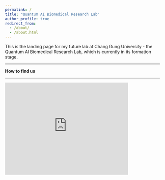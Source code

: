 ```yaml
---
permalink: /
title: "Quantum AI Biomedical Research Lab"
author_profile: true
redirect_from: 
  - /about/
  - /about.html
---
```


This is the landing page for my future lab at Chang Gung University - the Quantum AI Biomedical Research Lab, which is currently in its formation stage. 

---

**How to find us**

---

<iframe src="https://www.google.com/maps/embed?pb=!1m18!1m12!1m3!1d3615.0409939182546!2d121.38737007358895!3d25.032682838347945!2m3!1f0!2f0!3f0!3m2!1i1024!2i768!4f13.1!3m3!1m2!1s0x3442a77b20328aab%3A0xae42f4645dfa2c3a!2sChang%20Gung%20University!5e0!3m2!1sen!2stw!4v1726981272927!5m2!1sen!2stw" width="400" height="300" style="border:0;" allowfullscreen="" loading="lazy" referrerpolicy="no-referrer-when-downgrade"></iframe>
